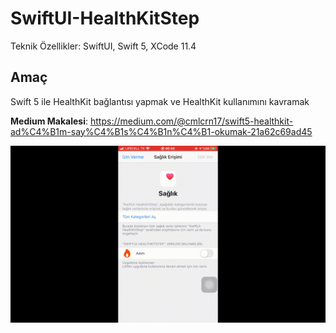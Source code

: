 # SwiftUI-HealthKitStep

Teknik Özellikler: SwiftUI, Swift 5, XCode 11.4

## Amaç ##

Swift 5 ile HealthKit bağlantısı yapmak ve HealthKit kullanımını kavramak

**Medium Makalesi**: https://medium.com/@cmlcrn17/swift5-healthkit-ad%C4%B1m-say%C4%B1s%C4%B1n%C4%B1-okumak-21a62c69ad45

![Ekran Görüntüsü](https://github.com/cmlcrn17/SwiftUI-HealthKitStep/blob/master/SwiftUI-HealthKitDemo.gif)

